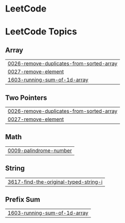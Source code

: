 # LeetCode
<!---LeetCode Topics Start-->
# LeetCode Topics
## Array
|  |
| ------- |
| [0026-remove-duplicates-from-sorted-array](https://github.com/ShroukOuda/LeetCode/tree/master/0026-remove-duplicates-from-sorted-array) |
| [0027-remove-element](https://github.com/ShroukOuda/LeetCode/tree/master/0027-remove-element) |
| [1603-running-sum-of-1d-array](https://github.com/ShroukOuda/LeetCode/tree/master/1603-running-sum-of-1d-array) |
## Two Pointers
|  |
| ------- |
| [0026-remove-duplicates-from-sorted-array](https://github.com/ShroukOuda/LeetCode/tree/master/0026-remove-duplicates-from-sorted-array) |
| [0027-remove-element](https://github.com/ShroukOuda/LeetCode/tree/master/0027-remove-element) |
## Math
|  |
| ------- |
| [0009-palindrome-number](https://github.com/ShroukOuda/LeetCode/tree/master/0009-palindrome-number) |
## String
|  |
| ------- |
| [3617-find-the-original-typed-string-i](https://github.com/ShroukOuda/LeetCode/tree/master/3617-find-the-original-typed-string-i) |
## Prefix Sum
|  |
| ------- |
| [1603-running-sum-of-1d-array](https://github.com/ShroukOuda/LeetCode/tree/master/1603-running-sum-of-1d-array) |
<!---LeetCode Topics End-->